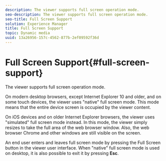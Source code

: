 ```yaml
---
description: The viewer supports full screen operation mode.
seo-description: The viewer supports full screen operation mode.
seo-title: Full Screen Support
solution: Experience Manager
title: Full Screen Support
topic: Dynamic media
uuid: 13a26956-157c-4562-877b-2ef09592f36d
---
```


# Full Screen Support{#full-screen-support}

The viewer supports full screen operation mode.

On modern desktop browsers, except Internet Explorer 10 and older, and on some touch devices, the viewer uses "native" full screen mode. This mode means that the entire device screen is occupied by the viewer content.

On iOS devices and on older Internet Explorer browsers, the viewer uses "simulated" full screen mode instead. In this mode, the viewer simply resizes to take the full area of the web browser window. Also, the web browser Chrome and other windows are still visible on the screen.

An end user enters and leaves full screen mode by pressing the Full Screen button in the viewer user interface. When "native" full screen mode is used on desktop, it is also possible to exit it by pressing **Esc**. 
